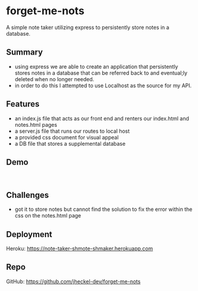# forget-me-nots
A simple note taker utilizing express to persistently store notes in a database.

## Summary
- using express we are able to create an application that persistently stores notes in a database that can be referred back to and eventual;ly deleted when no longer needed.
- in order to do this I attempted to use Localhost as the source for my API.

## Features
- an index.js file that acts as our front end and renters our index.html and notes.html pages
- a server.js file that runs our routes to local host
- a provided css document for visual appeal
- a DB file that stores a supplemental database

## Demo

<img src="">
<img src="">
<img src="">

## Challenges
- got it to store notes but cannot find the solution to fix the error within the css on the notes.html page


## Deployment
Heroku: https://note-taker-shmote-shmaker.herokuapp.com

## Repo
GitHub: https://github.com/jheckel-dev/forget-me-nots